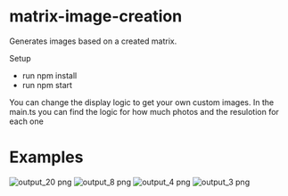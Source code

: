 # matrix-image-creation
Generates images based on a created matrix.

Setup
- run npm install
- run npm start

You can change the display logic to get your own custom images.
In the main.ts you can find the logic for how much photos and the resulotion for each one

# Examples
![output_20 png](https://github.com/guybinya/matrix-image-creation/assets/23246035/4dfd6240-17c0-4105-b515-5d778eea8f5d)
![output_8 png](https://github.com/guybinya/matrix-image-creation/assets/23246035/03d384f5-0926-48a7-a478-1c5481aa9dbc)
![output_4 png](https://github.com/guybinya/matrix-image-creation/assets/23246035/d4511e16-5068-4870-9aa0-ebb5a0ce3620)
![output_3 png](https://github.com/guybinya/matrix-image-creation/assets/23246035/d02d6caa-4c19-43d9-a63e-bf0810b96b97)

